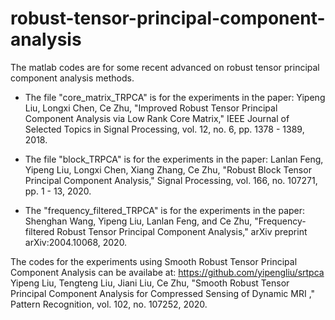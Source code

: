 # robust-tensor-principal-component-analysis

The matlab codes are for some recent advanced on robust tensor principal component analysis methods.

- The file "core_matrix_TRPCA" is for the experiments in the paper:  Yipeng Liu, Longxi Chen, Ce Zhu, "Improved Robust Tensor Principal Component Analysis via Low Rank Core Matrix," IEEE Journal of Selected Topics in Signal Processing, vol. 12, no. 6, pp. 1378 - 1389, 2018.  

- The file "block_TRPCA" is for the experiments in the paper: Lanlan Feng, Yipeng Liu, Longxi Chen, Xiang Zhang, Ce Zhu, "Robust Block Tensor Principal Component Analysis," Signal Processing,  vol. 166, no. 107271, pp. 1 - 13, 2020. 

- The "frequency_filtered_TRPCA" is for the experiments in the paper: Shenghan Wang, Yipeng Liu, Lanlan Feng, and Ce Zhu, "Frequency-filtered Robust Tensor Principal Component Analysis," arXiv preprint arXiv:2004.10068, 2020.

The codes for the experiments using Smooth Robust Tensor Principal Component Analysis can be availabe at: 
https://github.com/yipengliu/srtpca
Yipeng Liu, Tengteng Liu, Jiani Liu, Ce Zhu, "Smooth Robust Tensor Principal Component Analysis for Compressed Sensing of Dynamic MRI ," Pattern Recognition, vol. 102, no. 107252, 2020. 


